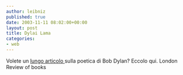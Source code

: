 ```yaml
---
author: leibniz
published: true
date: 2003-11-11 08:02:00+00:00
layout: post
title: Dylai Lama   
categories:
- web
---
```

Volete un  [ lungo articolo ](http://www.lrb.co.uk/v25/n21/jone01_.html)sulla poetica di Bob Dylan? Eccolo qui.
  London Review of books
